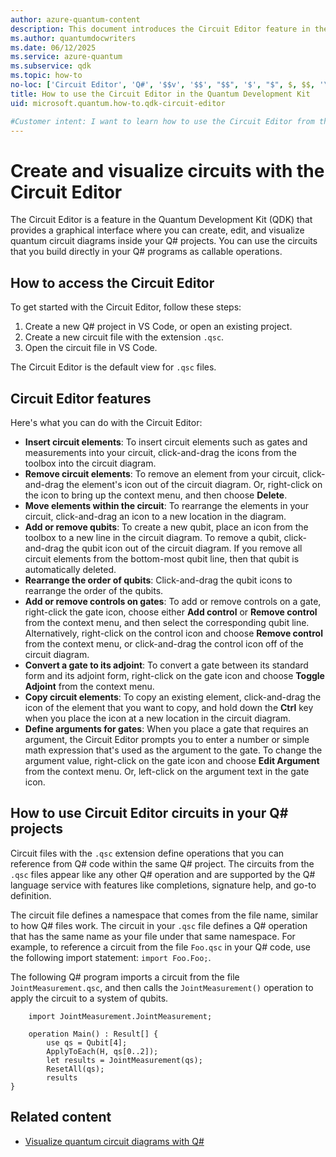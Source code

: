 ```yaml
---
author: azure-quantum-content
description: This document introduces the Circuit Editor feature in the QDK that allows users to build quantum circuits through a graphical interface and use the circuits in their Q# programs.
ms.author: quantumdocwriters
ms.date: 06/12/2025
ms.service: azure-quantum
ms.subservice: qdk
ms.topic: how-to
no-loc: ['Circuit Editor', 'Q#', '$$v', '$$', "$$", '$', "$", $, $$, '\cdots', 'bmatrix', '\ddots', '\equiv', '\sum', '\begin', '\end', '\sqrt', '\otimes', '{', '}', '\text', '\phi', '\kappa', '\psi', '\alpha', '\beta', '\gamma', '\delta', '\omega', '\bra', '\ket', '\boldone', '\mathbf{1}', '\\\\', '\\', '=', '\frac', '\text', '\mapsto', '\dagger', '\to', '\begin{cases}', '\end{cases}', '\operatorname', '\braket', '\id', '\expect', '\defeq', '\variance', '\dd', '&', '\begin{align}', '\end{align}', '\Lambda', '\lambda', '\Omega', '\mathrm', '\left', '\right', '\qquad', '\times', '\big', '\langle', '\rangle', '\bigg', '\Big', '|', '\mathbb', '\vec', '\in', '\texttt', '\ne', '<', '>', '\leq', '\geq', '~~', '~', '\begin{bmatrix}', '\end{bmatrix}', '\_']
title: How to use the Circuit Editor in the Quantum Development Kit
uid: microsoft.quantum.how-to.qdk-circuit-editor

#Customer intent: I want to learn how to use the Circuit Editor from the QDK to build quantum circuits and use them in my Q# program.
---
```


# Create and visualize circuits with the Circuit Editor

The Circuit Editor is a feature in the Quantum Development Kit (QDK) that provides a graphical interface where you can create, edit, and visualize quantum circuit diagrams inside your Q# projects. You can use the circuits that you build directly in your Q# programs as callable operations.

## How to access the Circuit Editor

To get started with the Circuit Editor, follow these steps:

1. Create a new Q# project in VS Code, or open an existing project.
2. Create a new circuit file with the extension `.qsc`.
3. Open the circuit file in VS Code.

The Circuit Editor is the default view for `.qsc` files.

## Circuit Editor features

Here's what you can do with the Circuit Editor:

- **Insert circuit elements**: To insert circuit elements such as gates and measurements into your circuit, click-and-drag the icons from the toolbox into the circuit diagram.
- **Remove circuit elements**: To remove an element from your circuit, click-and-drag the element's icon out of the circuit diagram. Or, right-click on the icon to bring up the context menu, and then choose **Delete**.
- **Move elements within the circuit**: To rearrange the elements in your circuit, click-and-drag an icon to a new location in the diagram.
- **Add or remove qubits**: To create a new qubit, place an icon from the toolbox to a new line in the circuit diagram. To remove a qubit, click-and-drag the qubit icon out of the circuit diagram. If you remove all circuit elements from the bottom-most qubit line, then that qubit is automatically deleted.
- **Rearrange the order of qubits**: Click-and-drag the qubit icons to rearrange the order of the qubits.
- **Add or remove controls on gates**: To add or remove controls on a gate, right-click the gate icon, choose either **Add control** or **Remove control** from the context menu, and then select the corresponding qubit line. Alternatively, right-click on the control icon and choose **Remove control** from the context menu, or click-and-drag the control icon off of the circuit diagram.
- **Convert a gate to its adjoint**: To convert a gate between its standard form and its adjoint form, right-click on the gate icon and choose **Toggle Adjoint** from the context menu.
- **Copy circuit elements**: To copy an existing element, click-and-drag the icon of the element that you want to copy, and hold down the **Ctrl** key when you place the icon at a new location in the circuit diagram.
- **Define arguments for gates**: When you place a gate that requires an argument, the Circuit Editor prompts you to enter a number or simple math expression that's used as the argument to the gate. To change the argument value, right-click on the gate icon and choose **Edit Argument** from the context menu. Or, left-click on the argument text in the gate icon.

## How to use Circuit Editor circuits in your Q# projects

Circuit files with the `.qsc` extension define operations that you can reference from Q# code within the same Q# project. The circuits from the `.qsc` files appear like any other Q# operation and are supported by the Q# language service with features like completions, signature help, and go-to definition.

The circuit file defines a namespace that comes from the file name, similar to how Q# files work. The circuit in your `.qsc` file defines a Q# operation that has the same name as your file under that same namespace. For example, to reference a circuit from the file `Foo.qsc` in your Q# code, use the following import statement: `import Foo.Foo;`.

The following Q# program imports a circuit from the file `JointMeasurement.qsc`, and then calls the `JointMeasurement()` operation to apply the circuit to a system of qubits.

```qsharp
    import JointMeasurement.JointMeasurement;

    operation Main() : Result[] {
        use qs = Qubit[4];
        ApplyToEach(H, qs[0..2]);
        let results = JointMeasurement(qs);
        ResetAll(qs);
        results
}
```

## Related content

- [Visualize quantum circuit diagrams with Q#](xref:microsoft.quantum.how-to.visualize-circuits)